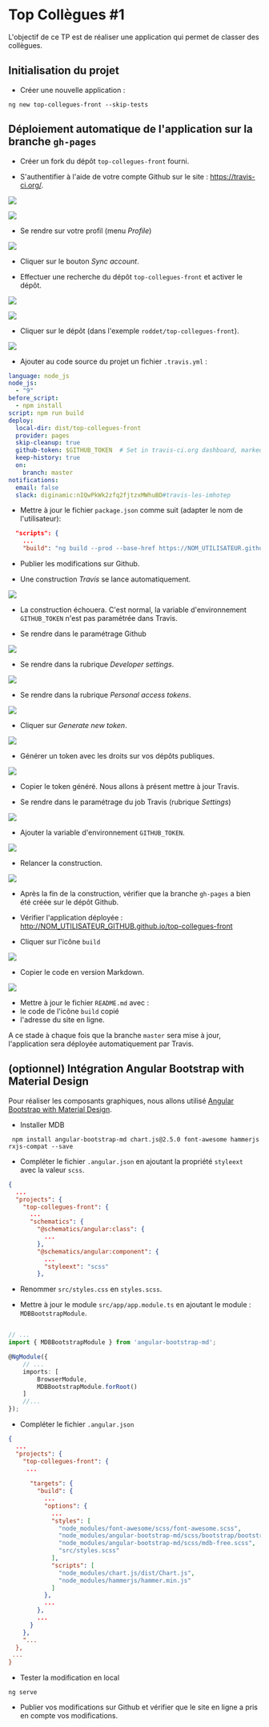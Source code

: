 # Top Collègues #1

L'objectif de ce TP est de réaliser une application qui permet de classer des collègues.

## Initialisation du projet

* Créer une nouvelle application :

```
ng new top-collegues-front --skip-tests
```

## Déploiement automatique de l'application sur la branche `gh-pages`

* Créer un fork du dépôt `top-collegues-front` fourni. 

* S'authentifier à l'aide de votre compte Github sur le site : https://travis-ci.org/.

![](images/travis-1.png)

![](images/travis-2.png)

* Se rendre sur votre profil (menu *Profile*)

![](images/travis-3.png)

* Cliquer sur le bouton *Sync account*.

* Effectuer une recherche du dépôt `top-collegues-front` et activer le dépôt.

![](images/travis-4.png)

![](images/travis-5.png)

* Cliquer sur le dépôt (dans l'exemple `roddet/top-collegues-front`).

![](images/travis-6.png)

* Ajouter au code source du projet un fichier `.travis.yml` :

```yaml
language: node_js
node_js:
  - "9"
before_script:
  - npm install
script: npm run build
deploy:
  local-dir: dist/top-collegues-front
  provider: pages
  skip-cleanup: true
  github-token: $GITHUB_TOKEN  # Set in travis-ci.org dashboard, marked secure
  keep-history: true
  on:
    branch: master
notifications:
  email: false
  slack: diginamic:nIQwPkWk2zfq2fjtzxMWhuBD#travis-les-imhotep
```

* Mettre à jour le fichier `package.json` comme suit (adapter le nom de l'utilisateur):

```json
  "scripts": {
    ...
    "build": "ng build --prod --base-href https://NOM_UTILISATEUR.github.io/top-collegues-front/",

```

* Publier les modifications sur Github.

* Une construction *Travis* se lance automatiquement.


![](images/travis-7.png)


* La construction échouera. C'est normal, la variable d'environnement `GITHUB_TOKEN` n'est pas paramétrée dans Travis.

* Se rendre dans le paramétrage Github


![](images/travis-8.png)

* Se rendre dans la rubrique *Developer settings*.

![](images/travis-9.png)

* Se rendre dans la rubrique *Personal access tokens*.

![](images/travis-10.png)

* Cliquer sur *Generate new token*.

![](images/travis-11.png)

* Générer un token avec les droits sur vos dépôts publiques. 

![](images/travis-12.png)

* Copier le token généré. Nous allons à présent mettre à jour Travis.

* Se rendre dans le paramétrage du job Travis (rubrique *Settings*)

![](images/travis-13.png)

* Ajouter la variable d'environnement `GITHUB_TOKEN`.

![](images/travis-14.png)

* Relancer la construction.

![](images/travis-15.png)

* Après la fin de la construction, vérifier que la branche `gh-pages` a bien été créée sur le dépôt Github.

* Vérifier l'application déployée : http://NOM_UTILISATEUR_GITHUB.github.io/top-collegues-front

* Cliquer sur l'icône `build`

![](images/travis-16.png)

* Copier le code en version Markdown.

![](images/travis-17.png)

* Mettre à jour le fichier `README.md` avec :
 * le code de l'icône `build` copié
 * l'adresse du site en ligne. 

A ce stade à chaque fois que la branche `master` sera mise à jour, l'application sera déployée automatiquement par Travis.

## (optionnel) Intégration Angular Bootstrap with Material Design

Pour réaliser les composants graphiques, nous allons utilisé [Angular Bootstrap with Material Design](https://mdbootstrap.com/angular/).

* Installer MDB

```
 npm install angular-bootstrap-md chart.js@2.5.0 font-awesome hammerjs rxjs-compat --save
```

* Compléter le fichier `.angular.json` en ajoutant la propriété `styleext` avec la valeur `scss`.

```json
{
  ...
  "projects": {
    "top-collegues-front": {
      ...
      "schematics": {
        "@schematics/angular:class": {
          ...
        },
        "@schematics/angular:component": {
          ...
          "styleext": "scss"
        },
```

* Renommer `src/styles.css` en `styles.scss`.

* Mettre à jour le module `src/app/app.module.ts` en ajoutant le module : `MDBBootstrapModule`.

```ts

// ...
import { MDBBootstrapModule } from 'angular-bootstrap-md';

@NgModule({
    // ...
    imports: [
        BrowserModule,
        MDBBootstrapModule.forRoot()
    ]
    //...
});

```

* Compléter le fichier `.angular.json`

```json
{
  ...
  "projects": {
    "top-collegues-front": {
     ...
      
      "targets": {
        "build": {
          ...
          "options": {
            ...
            "styles": [
              "node_modules/font-awesome/scss/font-awesome.scss",
              "node_modules/angular-bootstrap-md/scss/bootstrap/bootstrap.scss",
              "node_modules/angular-bootstrap-md/scss/mdb-free.scss",
              "src/styles.scss"
            ],
            "scripts": [
              "node_modules/chart.js/dist/Chart.js",
              "node_modules/hammerjs/hammer.min.js"
            ]
          },
          ...
        },
        ...
      }
    },
    "...
  },
 ...
}

```

* Tester la modification en local

```
ng serve
```

* Publier vos modifications sur Github et vérifier que le site en ligne a pris en compte vos modifications.

